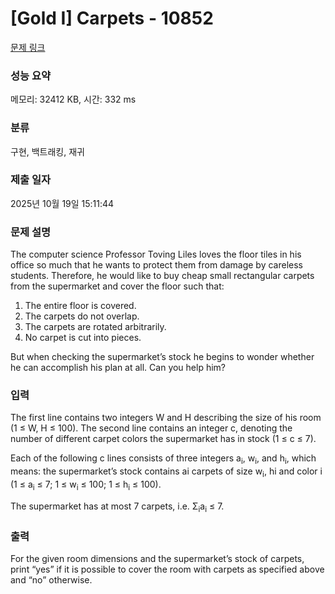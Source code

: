 # [Gold I] Carpets - 10852 

[문제 링크](https://www.acmicpc.net/problem/10852) 

### 성능 요약

메모리: 32412 KB, 시간: 332 ms

### 분류

구현, 백트래킹, 재귀

### 제출 일자

2025년 10월 19일 15:11:44

### 문제 설명

<p>The computer science Professor Toving Liles loves the floor tiles in his office so much that he wants to protect them from damage by careless students. Therefore, he would like to buy cheap small rectangular carpets from the supermarket and cover the floor such that:</p>

<ol>
	<li>The entire floor is covered.</li>
	<li>The carpets do not overlap.</li>
	<li>The carpets are rotated arbitrarily.</li>
	<li>No carpet is cut into pieces.</li>
</ol>

<p>But when checking the supermarket’s stock he begins to wonder whether he can accomplish his plan at all. Can you help him?</p>

### 입력 

 <p>The first line contains two integers W and H describing the size of his room (1 ≤ W, H ≤ 100). The second line contains an integer c, denoting the number of different carpet colors the supermarket has in stock (1 ≤ c ≤ 7).</p>

<p>Each of the following c lines consists of three integers a<sub>i</sub>, w<sub>i</sub>, and h<sub>i</sub>, which means: the supermarket’s stock contains ai carpets of size w<sub>i</sub>, hi and color i (1 ≤ a<sub>i</sub> ≤ 7; 1 ≤ w<sub>i</sub> ≤ 100; 1 ≤ h<sub>i</sub> ≤ 100).</p>

<p>The supermarket has at most 7 carpets, i.e. Σ<sub>i</sub>a<sub>i</sub> ≤ 7.</p>

### 출력 

 <p>For the given room dimensions and the supermarket’s stock of carpets, print “yes” if it is possible to cover the room with carpets as specified above and “no” otherwise.</p>

